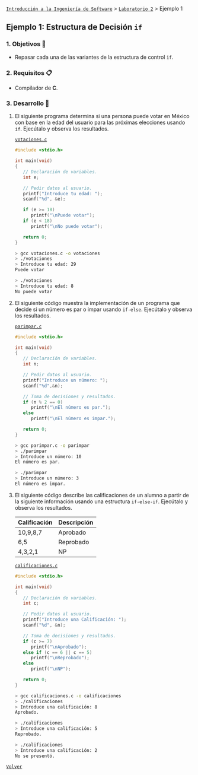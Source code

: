 [`Introducción a la Ingeniería de Software`](../../README.md) > [`Laboratorio 2`](../README.md) > Ejemplo 1

## Ejemplo 1: Estructura de Decisión `if`

### 1. Objetivos :dart:

- Repasar cada una de las variantes de la estructura de control `if`.

### 2. Requisitos :clipboard:

- Compilador de __C__.

### 3. Desarrollo :rocket:

1. El siguiente programa determina si una persona puede votar en México con base en la edad del usuario para las próximas elecciones usando `if`. Ejecútalo y observa los resultados.

   [`votaciones.c`](codigos/votaciones.c)

   ```c
   #include <stdio.h>

   int main(void)
   {
      // Declaración de variables.
      int e;

      // Pedir datos al usuario.
      printf("Introduce tu edad: ");
      scanf("%d", &e);

      if (e >= 18)
         printf("\nPuede votar");
      if (e < 18)
         printf("\nNo puede votar");

      return 0;
   }
   ```

   ```bash
   > gcc votaciones.c -o votaciones
   > ./votaciones
   > Introduce tu edad: 29
   Puede votar
   ```

   ```bash
   > ./votaciones
   > Introduce tu edad: 8
   No puede votar
   ```

1. El siguiente código muestra la implementación de un programa que decide si un número es par o impar usando `if-else`. Ejecútalo y observa los resultados.

   [`parimpar.c`](codigos/parimpar.c)

   ```c
   #include <stdio.h>

   int main(void)
   {
      // Declaración de variables.
      int n;

      // Pedir datos al usuario.
      printf("Introduce un número: ");
      scanf("%d",&n);

      // Toma de decisiones y resultados.
      if (n % 2 == 0)
         printf("\nEl número es par.");
      else
         printf("\nEl número es impar.");

      return 0;
   }
   ```

   ```bash
   > gcc parimpar.c -o parimpar
   > ./parimpar
   > Introduce un número: 10
   El número es par.
   ```

   ```bash
   > ./parimpar
   > Introduce un número: 3
   El número es impar.
   ```   

1. El siguiente código describe las calificaciones de un alumno a partir de la siguiente información usando una estructura `if-else-if`. Ejecútalo y observa los resultados.

   | Calificación | Descripción |
   | ------------ | ----------- |
   | 10,9,8,7     | Aprobado    |
   | 6,5          | Reprobado   |
   | 4,3,2,1      | NP          |

   [`calificaciones.c`](codigos/calificaciones.c)

   ```c
   #include <stdio.h>

   int main(void)
   {
      // Declaración de variables.
      int c;

      // Pedir datos al usuario.
      printf("Introduce una Calificación: ");
      scanf("%d", &n);

      // Toma de decisiones y resultados.
      if (c >= 7)
         printf("\nAprobado");
      else if (c == 6 || c == 5)
         printf("\nReprobado");
      else
         printf("\nNP");

      return 0;
   }
   ```

   ```bash
   > gcc calificaciones.c -o calificaciones
   > ./calificaciones
   > Introduce una calificación: 8
   Aprobado.
   ```

   ```bash
   > ./calificaciones
   > Introduce una calificación: 5
   Reprobado.
   ```

   ```bash
   > ./calificaciones
   > Introduce una calificación: 2
   No se presentó.
   ```

[`Volver`](../README.md)
